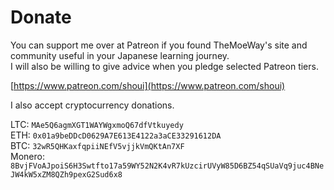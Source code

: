 # Donate

You can support me over at Patreon if you found TheMoeWay's site and community useful in your Japanese learning journey.  
I will also be willing to give advice when you pledge selected Patreon tiers.  

[https://www.patreon.com/shoui](https://www.patreon.com/shoui)  

I also accept cryptocurrency donations.

LTC: `MAe5Q6agmXGT1WAYWgxmoQ67dfVtkuyedy`  
ETH: `0x01a9beDDcD0629A7E613E4122a3aCE33291612DA`  
BTC: `32wR5QHKaxfqpiiNEfV5vjjkVmQKtAn7XF`  
Monero: `8BvjFVoAJpoiS6H3Swtfto17a59WY52N2K4vR7kUzcirUVyW85D6BZ54qSUaVq9juc4BNeJW4kW5xZM8QZh9pexG2Sud6x8`  

